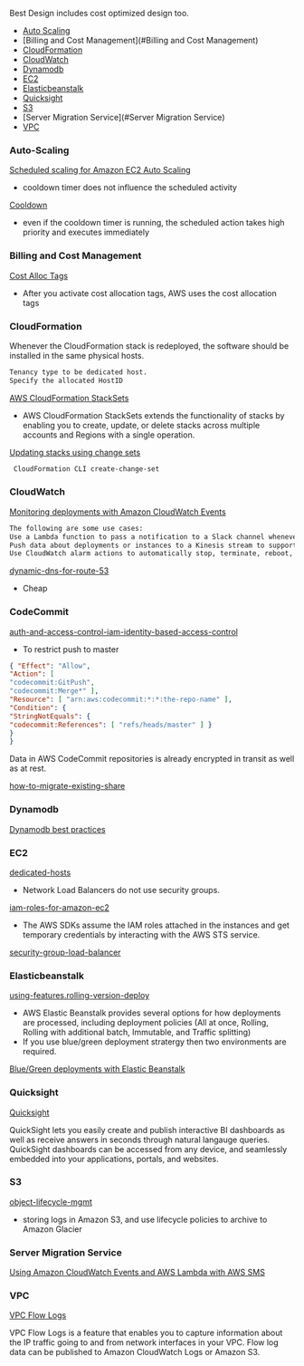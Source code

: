 Best Design includes cost optimized design too.

- [Auto Scaling](#Auto-Scaling)
- [Billing and Cost Management](#Billing and Cost Management)
- [CloudFormation](#CloudFormation)
- [CloudWatch](#CloudWatch)
- [Dynamodb](#Dynamodb)
- [EC2](#EC2)
- [Elasticbeanstalk](#Elasticbeanstalk)
- [Quicksight](#Quicksight)
- [S3](#S3)
- [Server Migration Service](#Server Migration Service)
- [VPC](#VPC)

### Auto-Scaling

[Scheduled scaling for Amazon EC2 Auto Scaling](https://docs.aws.amazon.com/autoscaling/ec2/userguide/schedule_time.html)

- cooldown timer does not influence the scheduled activity

[Cooldown](https://docs.aws.amazon.com/autoscaling/ec2/userguide/Cooldown.html)

- even if the cooldown timer is running, the scheduled action takes high priority and executes immediately



### Billing and Cost Management

[Cost Alloc Tags](https://docs.aws.amazon.com/awsaccountbilling/latest/aboutv2/cost-alloc-tags.html)
- After you activate cost allocation tags, AWS uses the cost allocation tags



### CloudFormation
Whenever the CloudFormation stack is redeployed, the software should be installed in the same
  physical hosts.

```bash
Tenancy type to be dedicated host.
Specify the allocated HostID
```

[AWS CloudFormation StackSets](https://docs.aws.amazon.com/AWSCloudFormation/latest/UserGuide/what-is-cfnstacksets.html)

- AWS CloudFormation StackSets extends the functionality of stacks by enabling you to create, update, or delete stacks across multiple accounts and Regions with a single operation.

[Updating stacks using change sets](https://docs.aws.amazon.com/AWSCloudFormation/latest/UserGuide/using-cfn-updating-stacks-changesets.html)

```bash
 CloudFormation CLI create-change-set
```

### CloudWatch

[Monitoring deployments with Amazon CloudWatch Events](https://docs.aws.amazon.com/codedeploy/latest/userguide/monitoring-cloudwatch-events.html)

```bash
The following are some use cases:
Use a Lambda function to pass a notification to a Slack channel whenever deployments fail.
Push data about deployments or instances to a Kinesis stream to support comprehensive, real-time status monitoring.
Use CloudWatch alarm actions to automatically stop, terminate, reboot, or recover Amazon EC2 instances when a deployment or instance event you specify occurs.
```

[dynamic-dns-for-route-53](https://aws.amazon.com/blogs/compute/building-a-dynamic-dns-for-route-53-using-cloudwatch-events-and-lambda/)

- Cheap

### CodeCommit

[auth-and-access-control-iam-identity-based-access-control](https://docs.aws.amazon.com/codecommit/latest/userguide/auth-and-access-control-iam-identity-based-access-control.html#identity-based-policies-example-4)

- To restrict push to master

```json
{ "Effect": "Allow",
"Action": [
"codecommit:GitPush",
"codecommit:Merge*" ],
"Resource": [ "arn:aws:codecommit:*:*:the-repo-name" ],
"Condition": {
"StringNotEquals": {
"codecommit:References": [ "refs/heads/master" ] }
}
}
```

Data in AWS CodeCommit repositories is already encrypted in transit as
well as at rest.

[how-to-migrate-existing-share](https://docs.aws.amazon.com/codecommit/latest/userguide/how-to-migrate-repository-existing.html#how-to-migrate-existing-share)

### Dynamodb

[Dynamodb best practices](https://docs.aws.amazon.com/amazondynamodb/latest/developerguide/best-practices.html)



### EC2

[dedicated-hosts](https://aws.amazon.com/ec2/dedicated-hosts)

- Network Load Balancers do not use security groups.

[iam-roles-for-amazon-ec2](https://docs.aws.amazon.com/AWSEC2/latest/UserGuide/iam-roles-for-amazon-ec2.html)

- The AWS SDKs assume the IAM roles attached in the instances and get temporary credentials by interacting with the AWS STS service.

[security-group-load-balancer](https://aws.amazon.com/premiumsupport/knowledge-center/security-group-load-balancer/)


### Elasticbeanstalk

[using-features.rolling-version-deploy](https://docs.aws.amazon.com/elasticbeanstalk/latest/dg/using-features.rolling-version-deploy.html)

- AWS Elastic Beanstalk provides several options for how deployments are processed, including deployment policies (All at once, Rolling, Rolling with additional batch, Immutable, and Traffic splitting)
- If you use blue/green deployment stratergy then two environments are required.

[Blue/Green deployments with Elastic Beanstalk](https://docs.aws.amazon.com/elasticbeanstalk/latest/dg/using-features.CNAMESwap.html)

### Quicksight

[Quicksight](https://aws.amazon.com/quicksight/)

QuickSight lets you easily create and publish interactive BI dashboards as well as receive answers in seconds through natural langauge queries. QuickSight dashboards can be accessed from any device, and seamlessly embedded into your applications, portals, and websites.


### S3

[object-lifecycle-mgmt](https://docs.aws.amazon.com/AmazonS3/latest/userguide/object-lifecycle-mgmt.html)

- storing logs in Amazon S3, and use lifecycle policies to archive to Amazon
  Glacier

### Server Migration Service

[Using Amazon CloudWatch Events and AWS Lambda with AWS SMS](https://docs.aws.amazon.com/server-migration-service/latest/userguide/cwe-sms.html)


### VPC 

[VPC Flow Logs](https://docs.aws.amazon.com/vpc/latest/userguide/flow-logs.html)

VPC Flow Logs is a feature that enables you to capture information about the IP traffic going to and from network interfaces in your VPC. Flow log data can be published to Amazon CloudWatch Logs or Amazon S3. 
